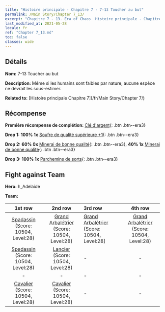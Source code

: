```yaml
---
title: "Histoire principale - Chapitre 7 - 7-13 Toucher au but"
permalink: /Main Story/Chapter 7_13/
excerpt: "Chapitre 7 - 13. Era of Chaos  Histoire principale - Chapitre 7_13. 7-13 Toucher au but"
last_modified_at: 2021-05-28
locale: fr
ref: "Chapter 7_13.md"
toc: false
classes: wide
---
```


## Détails

 **Nom:** 7-13 Toucher au but

 **Description:** Même si les humains sont faibles par nature, aucune espèce ne devrait les sous-estimer.

 **Related to:** [Histoire principale Chapitre 7](/fr/Main Story/Chapter 7/)

## Récompense

 **Première récompense de complétion:** [Clé d'argent](/ItemsFR/con_693/){: .btn .btn--era3}

 **Drop 1:** **100% 1x** [Soufre de qualité supérieure +1](/ItemsFR/mat_22/){: .btn .btn--era3}

 **Drop 2:** **60% 0x** [Minerai de bonne qualité](/ItemsFR/mat_12/){: .btn .btn--era3}, **40% 1x** [Minerai de bonne qualité](/ItemsFR/mat_12/){: .btn .btn--era3}

 **Drop 3:** **100% 1x** [Parchemins de sorts](/ItemsFR/con_694/){: .btn .btn--era3}


## Fight against Team
 **Hero:** h_Adelaide

 **Team:**


  | 1st row | 2nd row | 3rd row | 4th row |
  |:----:|:----:|:----|:----:|
  | [Spadassin](/fr/units/Swordsman/) (Score: 10504, Level:28)  | [Grand Arbalétrier](/fr/units/Marksman/) (Score: 10504, Level:28)  | [Grand Arbalétrier](/fr/units/Marksman/) (Score: 10504, Level:28)  | [Grand Arbalétrier](/fr/units/Marksman/) (Score: 10504, Level:28)  |
  | [Spadassin](/fr/units/Swordsman/) (Score: 10504, Level:28)  | [Lancier](/fr/units/Pikeman/) (Score: 10504, Level:28)  | - | - |
  | - | - | - | - |
  | [Cavalier](/fr/units/Cavalier/) (Score: 10504, Level:28)  | [Cavalier](/fr/units/Cavalier/) (Score: 10504, Level:28)  | - | - |


